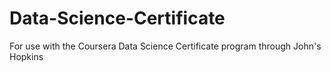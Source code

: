 # Data-Science-Certificate
For use with the Coursera Data Science Certificate program through John's Hopkins
